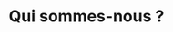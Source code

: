 ---
layout: page
subheadline:  "L'association"
title:  "Qui sommes-nous ?"
teaser: "Association loi de 1901 créée en 1966, le Centre d'Études Napoléoniennes (CEN) a pour mission de favoriser l’approfondissement de la connaissance historique relative à la révolution, au 1er et au 2d empire à partir de recherches et de documents nouveaux ou inédits. 
         Libre et indépendant sur le plan intellectuel et financier, le CEN publie les résultats de ses travaux historiques dans la revue Études Napoléoniennes et dans des ouvrages particuliers. Le CEN collabore avec des chercheurs et universitaires français et étrangers."
categories:
    - association
tags:
    - post format
image:
   thumb: "gallery-example-1-thumb.jpg"
---
